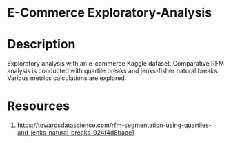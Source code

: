 # E-Commerce Exploratory-Analysis

# Description

Exploratory analysis with an e-commerce Kaggle dataset. Comparative RFM analysis is conducted with quartile breaks and jenks-fisher natural breaks. Various metrics calculations are explored.

# Resources

1) https://towardsdatascience.com/rfm-segmentation-using-quartiles-and-jenks-natural-breaks-924f4d8baee1
